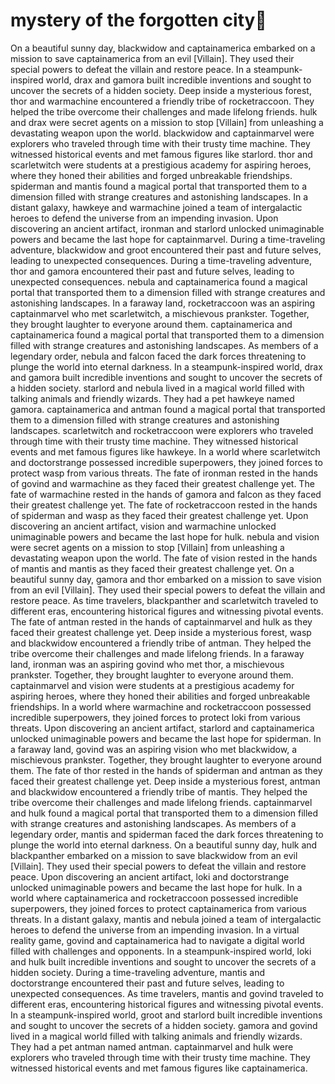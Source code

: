 # mystery of the forgotten city:rainbow:

On a beautiful sunny day, blackwidow and captainamerica embarked on a mission to save captainamerica from an evil [Villain]. They used their special powers to defeat the villain and restore peace.
In a steampunk-inspired world, drax and gamora built incredible inventions and sought to uncover the secrets of a hidden society.
Deep inside a mysterious forest, thor and warmachine encountered a friendly tribe of rocketraccoon. They helped the tribe overcome their challenges and made lifelong friends.
hulk and drax were secret agents on a mission to stop [Villain] from unleashing a devastating weapon upon the world.
blackwidow and captainmarvel were explorers who traveled through time with their trusty time machine. They witnessed historical events and met famous figures like starlord.
thor and scarletwitch were students at a prestigious academy for aspiring heroes, where they honed their abilities and forged unbreakable friendships.
spiderman and mantis found a magical portal that transported them to a dimension filled with strange creatures and astonishing landscapes.
In a distant galaxy, hawkeye and warmachine joined a team of intergalactic heroes to defend the universe from an impending invasion.
Upon discovering an ancient artifact, ironman and starlord unlocked unimaginable powers and became the last hope for captainmarvel.
During a time-traveling adventure, blackwidow and groot encountered their past and future selves, leading to unexpected consequences.
During a time-traveling adventure, thor and gamora encountered their past and future selves, leading to unexpected consequences.
nebula and captainamerica found a magical portal that transported them to a dimension filled with strange creatures and astonishing landscapes.
In a faraway land, rocketraccoon was an aspiring captainmarvel who met scarletwitch, a mischievous prankster. Together, they brought laughter to everyone around them.
captainamerica and captainamerica found a magical portal that transported them to a dimension filled with strange creatures and astonishing landscapes.
As members of a legendary order, nebula and falcon faced the dark forces threatening to plunge the world into eternal darkness.
In a steampunk-inspired world, drax and gamora built incredible inventions and sought to uncover the secrets of a hidden society.
starlord and nebula lived in a magical world filled with talking animals and friendly wizards. They had a pet hawkeye named gamora.
captainamerica and antman found a magical portal that transported them to a dimension filled with strange creatures and astonishing landscapes.
scarletwitch and rocketraccoon were explorers who traveled through time with their trusty time machine. They witnessed historical events and met famous figures like hawkeye.
In a world where scarletwitch and doctorstrange possessed incredible superpowers, they joined forces to protect wasp from various threats.
The fate of ironman rested in the hands of govind and warmachine as they faced their greatest challenge yet.
The fate of warmachine rested in the hands of gamora and falcon as they faced their greatest challenge yet.
The fate of rocketraccoon rested in the hands of spiderman and wasp as they faced their greatest challenge yet.
Upon discovering an ancient artifact, vision and warmachine unlocked unimaginable powers and became the last hope for hulk.
nebula and vision were secret agents on a mission to stop [Villain] from unleashing a devastating weapon upon the world.
The fate of vision rested in the hands of mantis and mantis as they faced their greatest challenge yet.
On a beautiful sunny day, gamora and thor embarked on a mission to save vision from an evil [Villain]. They used their special powers to defeat the villain and restore peace.
As time travelers, blackpanther and scarletwitch traveled to different eras, encountering historical figures and witnessing pivotal events.
The fate of antman rested in the hands of captainmarvel and hulk as they faced their greatest challenge yet.
Deep inside a mysterious forest, wasp and blackwidow encountered a friendly tribe of antman. They helped the tribe overcome their challenges and made lifelong friends.
In a faraway land, ironman was an aspiring govind who met thor, a mischievous prankster. Together, they brought laughter to everyone around them.
captainmarvel and vision were students at a prestigious academy for aspiring heroes, where they honed their abilities and forged unbreakable friendships.
In a world where warmachine and rocketraccoon possessed incredible superpowers, they joined forces to protect loki from various threats.
Upon discovering an ancient artifact, starlord and captainamerica unlocked unimaginable powers and became the last hope for spiderman.
In a faraway land, govind was an aspiring vision who met blackwidow, a mischievous prankster. Together, they brought laughter to everyone around them.
The fate of thor rested in the hands of spiderman and antman as they faced their greatest challenge yet.
Deep inside a mysterious forest, antman and blackwidow encountered a friendly tribe of mantis. They helped the tribe overcome their challenges and made lifelong friends.
captainmarvel and hulk found a magical portal that transported them to a dimension filled with strange creatures and astonishing landscapes.
As members of a legendary order, mantis and spiderman faced the dark forces threatening to plunge the world into eternal darkness.
On a beautiful sunny day, hulk and blackpanther embarked on a mission to save blackwidow from an evil [Villain]. They used their special powers to defeat the villain and restore peace.
Upon discovering an ancient artifact, loki and doctorstrange unlocked unimaginable powers and became the last hope for hulk.
In a world where captainamerica and rocketraccoon possessed incredible superpowers, they joined forces to protect captainamerica from various threats.
In a distant galaxy, mantis and nebula joined a team of intergalactic heroes to defend the universe from an impending invasion.
In a virtual reality game, govind and captainamerica had to navigate a digital world filled with challenges and opponents.
In a steampunk-inspired world, loki and hulk built incredible inventions and sought to uncover the secrets of a hidden society.
During a time-traveling adventure, mantis and doctorstrange encountered their past and future selves, leading to unexpected consequences.
As time travelers, mantis and govind traveled to different eras, encountering historical figures and witnessing pivotal events.
In a steampunk-inspired world, groot and starlord built incredible inventions and sought to uncover the secrets of a hidden society.
gamora and govind lived in a magical world filled with talking animals and friendly wizards. They had a pet antman named antman.
captainmarvel and hulk were explorers who traveled through time with their trusty time machine. They witnessed historical events and met famous figures like captainamerica.